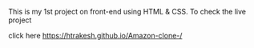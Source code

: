 This is my 1st project on front-end using HTML & CSS.
To check the live project 

click here
https://htrakesh.github.io/Amazon-clone-/
